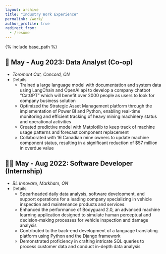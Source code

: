 ```yaml
---
layout: archive
title: "Industry Work Experience"
permalink: /work/
author_profile: true
redirect_from:
  - /resume
---
```


{% include base_path %}

## 👷 May - Aug 2023: Data Analyst (Co-op)
* *Toromont Cat, Concord, ON*
* Details
    * Trained a large language model with documentation and system data using LangChain and OpenAI api to develop a company chatbot “CatGPT” which will benefit over 2000 people as users to look for company business solution
    * Optimized the Strategic Asset Management platform through the implementation of Power BI and Python, enabling real-time monitoring and efficient tracking of heavy mining machinery status and operational activities
    * Created predictive model with Matplotlib to keep track of machine usage patterns and forecast component replacement 
    * Collaborated with 16 Canadian mine owners to update machine component status, resulting in a significant reduction of $57 million in overdue value

## 🧑‍💻 May - Aug 2022: Software Developer (Internship)
* *BL Innovare, Markham, ON*
* Details
    * Spearheaded daily data analysis, software development, and support operations for a leading company specializing in vehicle inspection and maintenance products and services
    * Enhanced the performance of Bodyguard 2.0, an advanced machine learning application designed to simulate human perceptual and decision-making processes for vehicle inspection and damage analysis
    * Contributed to the back-end development of a language translating platform using Python and the Django framework
    * Demonstrated proficiency in crafting intricate SQL queries to process customer data and conduct in-depth data analysis

